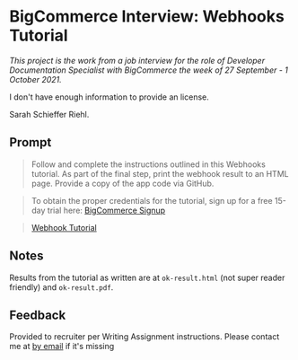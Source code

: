# BigCommerce Interview: Webhooks Tutorial

*This project is the work from a job interview for the role of Developer Documentation Specialist with BigCommerce the week of 27 September - 1 October 2021.*

I don't have enough information to provide an license.

Sarah Schieffer Riehl.
## Prompt

>Follow and complete the instructions outlined in this Webhooks tutorial. As part of the final step, print the webhook result to an HTML page. Provide a copy of the app code via GitHub.

>To obtain the proper credentials for the tutorial, sign up for a free 15-day trial here:
[BigCommerce Signup](https://www.bigcommerce.com/essentials/)

>[Webhook Tutorial](https://developer.bigcommerce.com/api-docs/getting-started/webhooks/setting-up-webhooks)

## Notes

Results from the tutorial as written are at `ok-result.html` (not super reader friendly) and `ok-result.pdf`.

## Feedback

Provided to recruiter per Writing Assignment instructions.  Please contact me at [by email](mailto:sls.riehl@gmail.com) if it's missing



